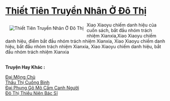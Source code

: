 <a href="https://truyentiki.com/thiet-tien-truyen-nhan-o-do-thi.33739/" title="Thiết Tiên Truyền Nhân Ở Đô Thị"><h1>Thiết Tiên Truyền Nhân Ở Đô Thị</h1></a><div style="display:table"><img align="right" style="float: left; padding: 10px;" src="https://truyentiki.com/a/img/str/src/33739.jpg" alt="Thiết Tiên Truyền Nhân Ở Đô Thị">Xiao Xiaoyu chiếm danh hiệu của cuốn sách, bắt đầu nhóm trách nhiệm Xianxia, ​​Xiao Xiaoyu chiếm danh hiệu, điểm bắt đầu nhóm trách nhiệm Xianxia, ​​Xiao Xiaoyu chiếm danh hiệu, bắt đầu nhóm trách nhiệm Xianxia, ​​Xiao Xiaoyu chiếm danh hiệu, bắt đầu nhóm trách nhiệm Xianxia</div><p><br><b>Truyện Hay Khác :</b></p><a href="https://truyentiki.com/dai-mong-chu.33738/" alt="Đại Mộng Chủ">Đại Mộng Chủ</a><br/><a href="https://github.com/nownovels/top500/tree/master/truyenhay/33509/" alt="Thấu Thị Cuồng Binh">Thấu Thị Cuồng Binh</a><br/><a href="https://github.com/nownovels/top500/tree/master/truyenhay/33802/" alt="Đại Phụng Gõ Mõ Cầm Canh Người">Đại Phụng Gõ Mõ Cầm Canh Người</a><br/><a href="https://github.com/nownovels/top500/tree/master/truyenhay/33527/" alt="Đô Thị Thiếu Niên Bác Sĩ">Đô Thị Thiếu Niên Bác Sĩ</a><br/>